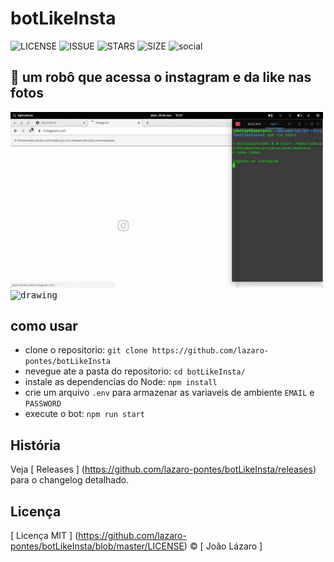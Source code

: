 # botLikeInsta
![LICENSE](https://img.shields.io/github/license/lazaro-pontes/botLikeInsta?style=plastic)
![ISSUE](https://img.shields.io/github/issues/lazaro-pontes/botLikeInsta?style=plastic)
![STARS](https://img.shields.io/github/stars/lazaro-pontes/botLikeInsta?style=plastic)
![SIZE](https://img.shields.io/github/repo-size/lazaro-pontes/botLikeInsta?style=plastic)
![social](https://img.shields.io/twitter/follow/laziruspoints?style=social)
## :robot: um robô que acessa o instagram e da like nas fotos

<p>   
  <kbd>
    <img src="github/botexe.gif" style="margin: auto;" alt="drawing" width="500"/>
  </kbd>
  <kbd>
    <img src="github/terminalBOT.gif" style="margin: auto;" alt="drawing" width="300"/>
  </kbd>
</p>

## como usar
* clone o repositorio:
`git clone https://github.com/lazaro-pontes/botLikeInsta`
* nevegue ate a pasta do repositorio:
`cd botLikeInsta/`
* instale as dependencias do Node:
`npm install`
* crie um arquivo `.env` para armazenar as variaveis de ambiente `EMAIL` e `PASSWORD`
* execute o bot:
`npm run start`
##  História
Veja [ Releases ] (https://github.com/lazaro-pontes/botLikeInsta/releases) para o changelog detalhado.

##  Licença
[ Licença MIT ] (https://github.com/lazaro-pontes/botLikeInsta/blob/master/LICENSE) © [ João Lázaro ]
